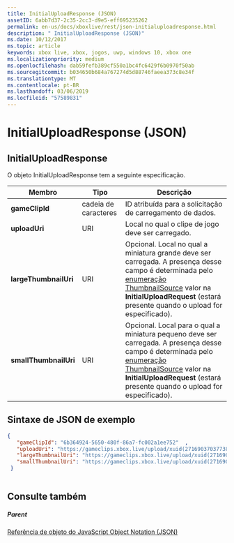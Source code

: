 ```yaml
---
title: InitialUploadResponse (JSON)
assetID: 6abb7d37-2c35-2cc3-d9e5-eff695235262
permalink: en-us/docs/xboxlive/rest/json-initialuploadresponse.html
description: " InitialUploadResponse (JSON)"
ms.date: 10/12/2017
ms.topic: article
keywords: xbox live, xbox, jogos, uwp, windows 10, xbox one
ms.localizationpriority: medium
ms.openlocfilehash: dab59fefb389cf550a1bc4fc6429f6b0970f50ab
ms.sourcegitcommit: b034650b684a767274d5d88746faeea373c8e34f
ms.translationtype: MT
ms.contentlocale: pt-BR
ms.lasthandoff: 03/06/2019
ms.locfileid: "57589831"
---
```

# <a name="initialuploadresponse-json"></a>InitialUploadResponse (JSON)
 
<a id="ID4EO"></a>

 
## <a name="initialuploadresponse"></a>InitialUploadResponse
 
O objeto InitialUploadResponse tem a seguinte especificação.
 
| Membro| Tipo| Descrição| 
| --- | --- | --- | 
| <b>gameClipId</b>| cadeia de caracteres| ID atribuída para a solicitação de carregamento de dados.| 
| <b>uploadUri</b>| URI| Local no qual o clipe de jogo deve ser carregado.| 
| <b>largeThumbnailUri</b>| URI| Opcional. Local no qual a miniatura grande deve ser carregada. A presença desse campo é determinada pelo [enumeração ThumbnailSource](../enums/gvr-enum-thumbnailsource.md) valor na <b>InitialUploadRequest</b> (estará presente quando o upload for especificado).| 
| <b>smallThumbnailUri</b>| URI| Opcional. Local para o qual a miniatura pequeno deve ser carregada. A presença desse campo é determinada pelo [enumeração ThumbnailSource](../enums/gvr-enum-thumbnailsource.md) valor na <b>InitialUploadRequest</b> (estará presente quando o upload for especificado).| 
  
<a id="ID4EYC"></a>

 
## <a name="sample-json-syntax"></a>Sintaxe de JSON de exemplo
 

```json
{
   "gameClipId": "6b364924-5650-480f-86a7-fc002a1ee752"  ,  
   "uploadUri": "https://gameclips.xbox.live/upload/xuid(2716903703773872)/6b364924-5650-480f-86a7-fc002a1ee752/container",
   "largeThumbnailUri": "https://gameclips.xbox.live/upload/xuid(2716903703773872)/6b364924-5650-480f-86a7-fc002a1ee752/container/thumbnails/large",
   "smallThumbnailUri": "https://gameclips.xbox.live/upload/xuid(2716903703773872)/6b364924-5650-480f-86a7-fc002a1ee752/container/thumbnails/small"
 }
    
```

  
<a id="ID4EBD"></a>

 
## <a name="see-also"></a>Consulte também
 
<a id="ID4EDD"></a>

 
##### <a name="parent"></a>Parent 

[Referência de objeto do JavaScript Object Notation (JSON)](atoc-xboxlivews-reference-json.md)

   